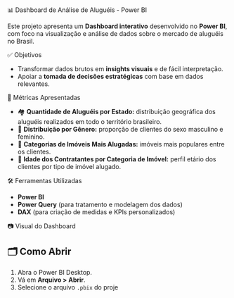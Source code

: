 📊 Dashboard de Análise de Aluguéis - Power BI

Este projeto apresenta um **Dashboard interativo** desenvolvido no **Power BI**, com foco na visualização e análise de dados sobre o mercado de aluguéis no Brasil.

✅ Objetivos

- Transformar dados brutos em **insights visuais** e de fácil interpretação.
- Apoiar a **tomada de decisões estratégicas** com base em dados relevantes.

📌 Métricas Apresentadas

- 🏘 **Quantidade de Aluguéis por Estado:** distribuição geográfica dos aluguéis realizados em todo o território brasileiro.
- 👤 **Distribuição por Gênero:** proporção de clientes do sexo masculino e feminino.
- 🏢 **Categorias de Imóveis Mais Alugadas:** imóveis mais populares entre os clientes.
- 🎂 **Idade dos Contratantes por Categoria de Imóvel:** perfil etário dos clientes por tipo de imóvel alugado.

🛠️ Ferramentas Utilizadas

- **Power BI**
- **Power Query** (para tratamento e modelagem dos dados)
- **DAX** (para criação de medidas e KPIs personalizados)

📷 Visual do Dashboard

> 

## 🗂 Como Abrir

1. Abra o Power BI Desktop.
2. Vá em **Arquivo > Abrir**.
3. Selecione o arquivo `.pbix` do proje



